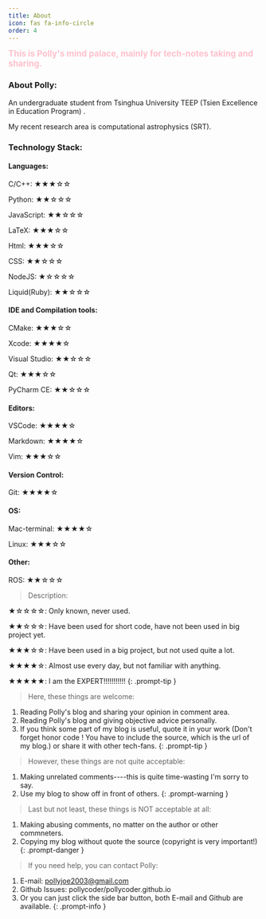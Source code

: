 ```yaml
---
title: About
icon: fas fa-info-circle
order: 4
---
```


<font color=pink><big><b>This is Polly's mind palace, mainly for tech-notes taking and sharing.</b></big></font>

### About Polly:

An undergraduate student from Tsinghua University TEEP (Tsien Excellence in Education Program) . 

My recent research area is computational astrophysics (SRT).

### Technology Stack:

#### Languages:

C/C++: ★★★☆☆

Python: ★★☆☆☆

JavaScript: ★★☆☆☆

LaTeX: ★★★☆☆

Html: ★★★☆☆

CSS: ★★☆☆☆

NodeJS: ★☆☆☆☆

Liquid(Ruby): ★★☆☆☆

#### IDE and Compilation tools:

CMake: ★★★☆☆

Xcode: ★★★★☆

Visual Studio: ★★☆☆☆

Qt: ★★★☆☆

PyCharm CE:  ★★☆☆☆

#### Editors:

VSCode: ★★★★☆

Markdown: ★★★★☆

Vim: ★★★☆☆

#### Version Control:

Git: ★★★★☆

#### OS:

Mac-terminal: ★★★★☆

Linux: ★★★☆☆

#### Other:

ROS: ★★☆☆☆

> Description:

 ★☆☆☆☆:	Only known, never used.

 ★★☆☆☆:	Have been used for short code, have not been used in big project yet.

 ★★★☆☆:	Have been used in a big project, but not used quite a lot.

 ★★★★☆:	Almost use every day, but not familiar with anything.

 ★★★★★:	I am the EXPERT!!!!!!!!!!!
{: .prompt-tip }





> Here, these things are welcome:
1. Reading Polly's blog and sharing your opinion in comment area.
2. Reading Polly's blog and giving objective advice personally.
3. If you think some part of my blog is useful, quote it in your work (Don't forget honor code ! You have to include the source, which is the url of my blog.) or share it with other tech-fans.
{: .prompt-tip }

> However, these things are not quite acceptable:
1. Making unrelated comments----this is quite time-wasting I'm sorry to say.
2. Use my blog to show off in front of others.
{: .prompt-warning }

> Last but not least, these things is NOT acceptable at all:
1. Making abusing comments, no matter on the author or other commneters.
2. Copying my blog without quote the source (copyright is very important!)
{: .prompt-danger }

> If you need help, you can contact Polly:
1. E-mail: pollyjoe2003@gmail.com
2. Github Issues: pollycoder/pollycoder.github.io
3. Or you can just click the side bar button, both E-mail and Github are available.
{: .prompt-info }